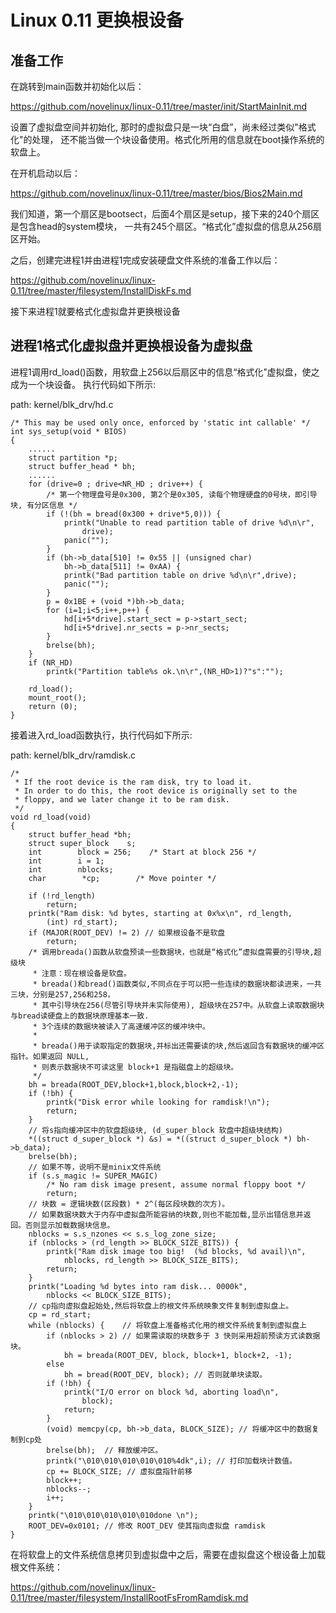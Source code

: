 Linux 0.11 更换根设备
================================================================================

准备工作
--------------------------------------------------------------------------------

在跳转到main函数并初始化以后：

https://github.com/novelinux/linux-0.11/tree/master/init/StartMainInit.md

设置了虚拟盘空间并初始化, 那时的虚拟盘只是一块“白盘”，尚未经过类似"格式化"的处理，
还不能当做一个块设备使用。格式化所用的信息就在boot操作系统的软盘上。

在开机启动以后：

https://github.com/novelinux/linux-0.11/tree/master/bios/Bios2Main.md

我们知道，第一个扇区是bootsect，后面4个扇区是setup，接下来的240个扇区是包含head的system模块，
一共有245个扇区。“格式化”虚拟盘的信息从256扇区开始。

之后，创建完进程1并由进程1完成安装硬盘文件系统的准备工作以后：

https://github.com/novelinux/linux-0.11/tree/master/filesystem/InstallDiskFs.md

接下来进程1就要格式化虚拟盘并更换根设备

进程1格式化虚拟盘并更换根设备为虚拟盘
--------------------------------------------------------------------------------

进程1调用rd_load()函数，用软盘上256以后扇区中的信息“格式化”虚拟盘，使之成为一个块设备。
执行代码如下所示:

path: kernel/blk_drv/hd.c
```
/* This may be used only once, enforced by 'static int callable' */
int sys_setup(void * BIOS)
{
    ......
    struct partition *p;
    struct buffer_head * bh;
    ......
    for (drive=0 ; drive<NR_HD ; drive++) {
        /* 第一个物理盘号是0x300, 第2个是0x305, 读每个物理硬盘的0号块，即引导块, 有分区信息 */
        if (!(bh = bread(0x300 + drive*5,0))) {
            printk("Unable to read partition table of drive %d\n\r",
                drive);
            panic("");
        }
        if (bh->b_data[510] != 0x55 || (unsigned char)
            bh->b_data[511] != 0xAA) {
            printk("Bad partition table on drive %d\n\r",drive);
            panic("");
        }
        p = 0x1BE + (void *)bh->b_data;
        for (i=1;i<5;i++,p++) {
            hd[i+5*drive].start_sect = p->start_sect;
            hd[i+5*drive].nr_sects = p->nr_sects;
        }
        brelse(bh);
    }
    if (NR_HD)
        printk("Partition table%s ok.\n\r",(NR_HD>1)?"s":"");

    rd_load();
    mount_root();
    return (0);
}
```

接着进入rd_load函数执行，执行代码如下所示:

path: kernel/blk_drv/ramdisk.c
```
/*
 * If the root device is the ram disk, try to load it.
 * In order to do this, the root device is originally set to the
 * floppy, and we later change it to be ram disk.
 */
void rd_load(void)
{
    struct buffer_head *bh;
    struct super_block    s;
    int        block = 256;    /* Start at block 256 */
    int        i = 1;
    int        nblocks;
    char        *cp;        /* Move pointer */

    if (!rd_length)
        return;
    printk("Ram disk: %d bytes, starting at 0x%x\n", rd_length,
        (int) rd_start);
    if (MAJOR(ROOT_DEV) != 2) // 如果根设备不是软盘
        return;
    /* 调用breada()函数从软盘预读一些数据块，也就是“格式化”虚拟盘需要的引导块,超级块
     * 注意：现在根设备是软盘。
     * breada()和bread()函数类似,不同点在于可以把一些连续的数据块都读进来，一共三块，分别是257,256和258，
     * 其中引导块在256(尽管引导块并未实际使用), 超级块在257中。从软盘上读取数据块与bread读硬盘上的数据块原理基本一致.
     * 3个连续的数据块被读入了高速缓冲区的缓冲块中。
     *
     * breada()用于读取指定的数据块,并标出还需要读的块,然后返回含有数据块的缓冲区指针。如果返回 NULL,
     * 则表示数据块不可读这里 block+1 是指磁盘上的超级块。
     */
    bh = breada(ROOT_DEV,block+1,block,block+2,-1);
    if (!bh) {
        printk("Disk error while looking for ramdisk!\n");
        return;
    }
    // 将s指向缓冲区中的软盘超级块, (d_super_block 软盘中超级块结构)
    *((struct d_super_block *) &s) = *((struct d_super_block *) bh->b_data);
    brelse(bh);
    // 如果不等，说明不是minix文件系统
    if (s.s_magic != SUPER_MAGIC)
        /* No ram disk image present, assume normal floppy boot */
        return;
    // 块数 = 逻辑块数(区段数) * 2^(每区段块数的次方)。
    // 如果数据块数大于内存中虚拟盘所能容纳的块数,则也不能加载,显示出错信息并返回。否则显示加载数据块信息。
    nblocks = s.s_nzones << s.s_log_zone_size;
    if (nblocks > (rd_length >> BLOCK_SIZE_BITS)) {
        printk("Ram disk image too big!  (%d blocks, %d avail)\n",
            nblocks, rd_length >> BLOCK_SIZE_BITS);
        return;
    }
    printk("Loading %d bytes into ram disk... 0000k",
        nblocks << BLOCK_SIZE_BITS);
    // cp指向虚拟盘起始处,然后将软盘上的根文件系统映象文件复制到虚拟盘上。
    cp = rd_start;
    while (nblocks) {    // 将软盘上准备格式化用的根文件系统复制到虚拟盘上
        if (nblocks > 2) // 如果需读取的块数多于 3 快则采用超前预读方式读数据块。
            bh = breada(ROOT_DEV, block, block+1, block+2, -1);
        else
            bh = bread(ROOT_DEV, block); // 否则就单块读取。
        if (!bh) {
            printk("I/O error on block %d, aborting load\n",
                block);
            return;
        }
        (void) memcpy(cp, bh->b_data, BLOCK_SIZE); // 将缓冲区中的数据复制到cp处
        brelse(bh);  // 释放缓冲区。
        printk("\010\010\010\010\010%4dk",i); // 打印加载块计数值。
        cp += BLOCK_SIZE; // 虚拟盘指针前移
        block++;
        nblocks--;
        i++;
    }
    printk("\010\010\010\010\010done \n");
    ROOT_DEV=0x0101; // 修改 ROOT_DEV 使其指向虚拟盘 ramdisk
}
```

在将软盘上的文件系统信息拷贝到虚拟盘中之后，需要在虚拟盘这个根设备上加载根文件系统：

https://github.com/novelinux/linux-0.11/tree/master/filesystem/InstallRootFsFromRamdisk.md